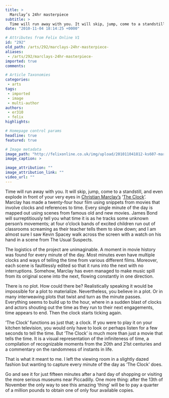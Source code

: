 ```yaml
---
title: >
  Marclay’s 24hr masterpiece
subtitle: >
  Time will run away with you. It will skip, jump, come to a standstill with Marclay's new exhibition.
date: "2010-11-04 18:14:25 +0000"

# Attributes from Felix Online V1
id: "292"
old_path: /arts/292/marclays-24hr-masterpiece-
aliases:
 - /arts/292/marclays-24hr-masterpiece-
imported: true
comments:

# Article Taxonomies
categories:
 - arts
tags:
 - imported
 - image
 - multi-author
authors:
 - er310
 - felix
highlights:

# Homepage control params
headline: true
featured: true

# Image metadata
image_path: "http://felixonline.co.uk/img/upload/201011041812-ks607-marclays.jpg"
image_caption: >

image_attribution: ""
image_attribution_link: ""
video_url: ""
---
```


Time will run away with you. It will skip, jump, come to a standstill, and even explode in front of your very eyes in [Christian Marclay’s](http://en.wikipedia.org/wiki/Christian_Marclay) ‘[The Clock](http://www.whitecube.com/exhibitions/cm/)’. Marclay has made a twenty-four hour film using snippets from movies that involve clocks and references to time. Every single minute of the day is mapped out using scenes from famous old and new movies. James Bond will surreptitiously tell you what time it is as he tracks some unknown person’s movements; at four o’clock bands of excited children run out of classrooms screaming as their teacher tells them to slow down; and I am almost sure I saw Kevin Spacey walk across the screen with a watch on his hand in a scene from The Usual Suspects.

The logistics of the project are unimaginable. A moment in movie history was found for every minute of the day. Most minutes even have multiple clocks and ways of telling the time from various different films. Moreover, each scene is faultlessly edited so that it runs into the next with no interruptions. Somehow, Marclay has even managed to make music spill from its original scene into the next, flowing constantly in one direction.

There is no plot. How could there be? Realistically speaking it would be impossible for a plot to materialize. Nevertheless, you believe in a plot. Or in many interweaving plots that twist and turn as the minute passes. Everything seems to build up to the hour, where in a sudden blast of clocks and actors shouting out the time as they run to their next engagements, time appears to end. Then the clock starts ticking again.

‘The Clock’ functions as just that; a clock. If you were to play it on your kitchen television, you would only have to look or perhaps listen for a few seconds to tell the time. But ‘The Clock’ is much more than just a movie that tells the time. It is a visual representation of the infiniteness of time, a compilation of recognizable moments from the 20th and 21st centuries and a commentary on the randomness of instants in life.

That is what it meant to me. I left the viewing room in a slightly dazed fashion but wanting to capture every minute of the day as ‘The Clock’ does.

Go and see it for just fifteen minutes after a hard day of shopping or visiting the more serious museums near Piccadilly. One more thing: after the 13th of November the only way to see this amazing ‘thing’ will be to pay a quarter of a million pounds to obtain one of only four available copies.
